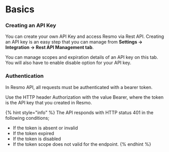 # Basics

### Creating an API Key

You can create your own API Key and access Resmo via Rest API. Creating an API key is an easy step that you can manage from **Settings -> Integration -> Rest API Management tab**.&#x20;

You can manage scopes and expiration details of an API key on this tab. You will also have to enable disable option for your API key.

### Authentication

In Resmo API, all requests must be authenticated with a bearer token.

Use the HTTP header Authorization with the value Bearer, where the token is the API key that you created in Resmo.

{% hint style="info" %}
The API responds with HTTP status 401 in the following conditions;&#x20;

* If the token is absent or invalid
* If the token expired
* If the token is disabled&#x20;
* If the token scope does not valid for the endpoint.
{% endhint %}



